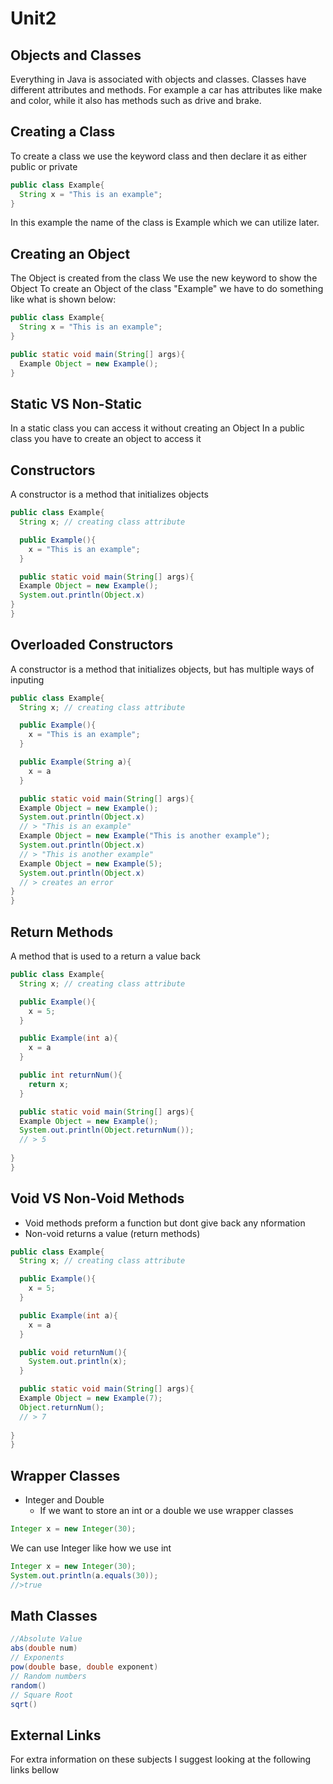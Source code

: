 # Unit2
## Objects and Classes

Everything in Java is associated with objects and classes. Classes have different attributes and methods. For example a car has attributes like make and color, while it also has methods such as drive and brake.

## Creating a Class
To create a class we use the keyword class and then declare it as either public or private
```java
public class Example{
  String x = "This is an example";
}
```
In this example the name of the class is Example which we can utilize later.

## Creating an Object
The Object is created from the class
We use the new keyword to show the Object
To create an Object of the class "Example" we have to do something like what is shown below:
```java
public class Example{
  String x = "This is an example";
}

public static void main(String[] args){
  Example Object = new Example();
}
```
## Static VS Non-Static
In a static class you can access it without creating an Object 
In a public class you have to create an object to access it

## Constructors
A constructor is a method that initializes objects
```java
public class Example{
  String x; // creating class attribute

  public Example(){
    x = "This is an example";
  }

  public static void main(String[] args){
  Example Object = new Example();
  System.out.println(Object.x)
}
}
```
## Overloaded Constructors
A constructor is a method that initializes objects, but has multiple ways of inputing
```java
public class Example{
  String x; // creating class attribute

  public Example(){
    x = "This is an example";
  }

  public Example(String a){
    x = a
  }

  public static void main(String[] args){
  Example Object = new Example();
  System.out.println(Object.x)
  // > "This is an example"
  Example Object = new Example("This is another example");
  System.out.println(Object.x)
  // > "This is another example"
  Example Object = new Example(5);
  System.out.println(Object.x)
  // > creates an error
}
}
```
## Return Methods
A method that is used to a return a value back
```java
public class Example{
  String x; // creating class attribute

  public Example(){
    x = 5;
  }

  public Example(int a){
    x = a
  }

  public int returnNum(){
    return x;
  }

  public static void main(String[] args){
  Example Object = new Example();
  System.out.println(Object.returnNum());
  // > 5
  
}
}
```
## Void VS Non-Void Methods
* Void methods preform a function but dont give back any nformation
* Non-void returns a value (return methods)
```java
public class Example{
  String x; // creating class attribute

  public Example(){
    x = 5;
  }

  public Example(int a){
    x = a
  }

  public void returnNum(){
    System.out.println(x);
  }

  public static void main(String[] args){
  Example Object = new Example(7);
  Object.returnNum();
  // > 7
  
}
}
```
## Wrapper Classes
* Integer and Double
  * If we want to store an int or a double we use wrapper classes
```java
Integer x = new Integer(30);
```
We can use Integer like how we use int
```java
Integer x = new Integer(30);
System.out.println(a.equals(30));
//>true
```
## Math Classes
```java
//Absolute Value
abs(double num)
// Exponents
pow(double base, double exponent)
// Random numbers
random()
// Square Root
sqrt()
```
## External Links
For extra information on these subjects I suggest looking at the following links bellow
 